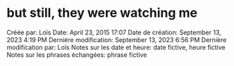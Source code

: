 # but still, they were watching me

Créée par: Loïs
Date: April 23, 2015 17:07
Date de création: September 13, 2023 4:19 PM
Dernière modification: September 13, 2023 6:56 PM
Dernière modification par: Loïs
Notes sur les date et heure: date fictive, heure fictive
Notes sur les phrases échangées: phrase fictive